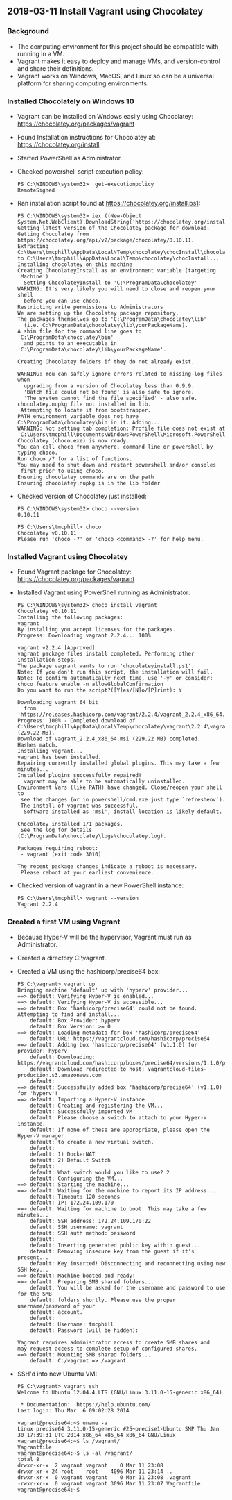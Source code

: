 ## 2019-03-11 Install Vagrant using Chocolatey

### Background
- The computing environment for this project should be compatible with running in a VM.
- Vagrant makes it easy to deploy and manage VMs, and version-control and share their definitions.
- Vagrant works on Windows, MacOS, and Linux so can be a universal platform for sharing computing environments.

### Installed Chocolately on Windows 10
- Vagrant can be installed on Wndows easily using Chocolatey: https://chocolatey.org/packages/vagrant
- Found Installation instructions for Chocolatey at:  https://chocolatey.org/install
- Started PowerShell as Administrator.
- Checked powershell script execution policy:

    ```console
    PS C:\WINDOWS\system32>  get-executionpolicy
    RemoteSigned
    ```
- Ran installation script found at https://chocolatey.org/install.ps1:

    ```console
    PS C:\WINDOWS\system32> iex ((New-Object System.Net.WebClient).DownloadString('https://chocolatey.org/install.ps1'))
    Getting latest version of the Chocolatey package for download.
    Getting Chocolatey from https://chocolatey.org/api/v2/package/chocolatey/0.10.11.
    Extracting C:\Users\tmcphill\AppData\Local\Temp\chocolatey\chocInstall\chocolatey.zip to C:\Users\tmcphill\AppData\Local\Temp\chocolatey\chocInstall...
    Installing chocolatey on this machine
    Creating ChocolateyInstall as an environment variable (targeting 'Machine')
      Setting ChocolateyInstall to 'C:\ProgramData\chocolatey'
    WARNING: It's very likely you will need to close and reopen your shell
      before you can use choco.
    Restricting write permissions to Administrators
    We are setting up the Chocolatey package repository.
    The packages themselves go to 'C:\ProgramData\chocolatey\lib'
      (i.e. C:\ProgramData\chocolatey\lib\yourPackageName).
    A shim file for the command line goes to 'C:\ProgramData\chocolatey\bin'
      and points to an executable in 'C:\ProgramData\chocolatey\lib\yourPackageName'.
    
    Creating Chocolatey folders if they do not already exist.
    
    WARNING: You can safely ignore errors related to missing log files when
      upgrading from a version of Chocolatey less than 0.9.9.
      'Batch file could not be found' is also safe to ignore.
      'The system cannot find the file specified' - also safe.
    chocolatey.nupkg file not installed in lib.
     Attempting to locate it from bootstrapper.
    PATH environment variable does not have C:\ProgramData\chocolatey\bin in it. Adding...
    WARNING: Not setting tab completion: Profile file does not exist at
    'C:\Users\tmcphill\Documents\WindowsPowerShell\Microsoft.PowerShell_profile.ps1'.
    Chocolatey (choco.exe) is now ready.
    You can call choco from anywhere, command line or powershell by typing choco.
    Run choco /? for a list of functions.
    You may need to shut down and restart powershell and/or consoles
     first prior to using choco.
    Ensuring chocolatey commands are on the path
    Ensuring chocolatey.nupkg is in the lib folder
    ```

- Checked version of Chocolatey just installed:

    ```console
    PS C:\WINDOWS\system32> choco --version
    0.10.11

    PS C:\Users\tmcphill> choco
    Chocolatey v0.10.11
    Please run 'choco -?' or 'choco <command> -?' for help menu.
    ```

### Installed Vagrant using Chocolatey

- Found Vagrant package for Chocolatey:  https://chocolatey.org/packages/vagrant
- Installed Vagrant using PowerShell running as Administrator:

    ```console
    PS C:\WINDOWS\system32> choco install vagrant
    Chocolatey v0.10.11
    Installing the following packages:
    vagrant
    By installing you accept licenses for the packages.
    Progress: Downloading vagrant 2.2.4... 100%
    
    vagrant v2.2.4 [Approved]
    vagrant package files install completed. Performing other installation steps.
    The package vagrant wants to run 'chocolateyinstall.ps1'.
    Note: If you don't run this script, the installation will fail.
    Note: To confirm automatically next time, use '-y' or consider:
    choco feature enable -n allowGlobalConfirmation
    Do you want to run the script?([Y]es/[N]o/[P]rint): Y
    
    Downloading vagrant 64 bit
      from 'https://releases.hashicorp.com/vagrant/2.2.4/vagrant_2.2.4_x86_64.msi'
    Progress: 100% - Completed download of C:\Users\tmcphill\AppData\Local\Temp\chocolatey\vagrant\2.2.4\vagrant_2.2.4_x86_64.msi (229.22 MB).
    Download of vagrant_2.2.4_x86_64.msi (229.22 MB) completed.
    Hashes match.
    Installing vagrant...
    vagrant has been installed.
    Repairing currently installed global plugins. This may take a few minutes...
    Installed plugins successfully repaired!
      vagrant may be able to be automatically uninstalled.
    Environment Vars (like PATH) have changed. Close/reopen your shell to
     see the changes (or in powershell/cmd.exe just type `refreshenv`).
     The install of vagrant was successful.
      Software installed as 'msi', install location is likely default.
    
    Chocolatey installed 1/1 packages.
     See the log for details (C:\ProgramData\chocolatey\logs\chocolatey.log).
    
    Packages requiring reboot:
     - vagrant (exit code 3010)
    
    The recent package changes indicate a reboot is necessary.
     Please reboot at your earliest convenience.
    ```
 - Checked version of vagrant in a new PowerShell instance:

    ```console
   PS C:\Users\tmcphill> vagrant --version
   Vagrant 2.2.4
    ```

### Created a first VM using Vagrant 

- Because Hyper-V will be the hypervisor, Vagrant must run as Administrator.
- Created a directory C:\vagrant.
- Created a VM using the hashicorp/precise64 box:

    ```console
    PS C:\vagrant> vagrant up
    Bringing machine 'default' up with 'hyperv' provider...
    ==> default: Verifying Hyper-V is enabled...
    ==> default: Verifying Hyper-V is accessible...
    ==> default: Box 'hashicorp/precise64' could not be found. Attempting to find and install...
        default: Box Provider: hyperv
        default: Box Version: >= 0
    ==> default: Loading metadata for box 'hashicorp/precise64'
        default: URL: https://vagrantcloud.com/hashicorp/precise64
    ==> default: Adding box 'hashicorp/precise64' (v1.1.0) for provider: hyperv
        default: Downloading: https://vagrantcloud.com/hashicorp/boxes/precise64/versions/1.1.0/providers/hyperv.box
        default: Download redirected to host: vagrantcloud-files-production.s3.amazonaws.com
        default:
    ==> default: Successfully added box 'hashicorp/precise64' (v1.1.0) for 'hyperv'!
    ==> default: Importing a Hyper-V instance
        default: Creating and registering the VM...
        default: Successfully imported VM
        default: Please choose a switch to attach to your Hyper-V instance.
        default: If none of these are appropriate, please open the Hyper-V manager
        default: to create a new virtual switch.
        default:
        default: 1) DockerNAT
        default: 2) Default Switch
        default:
        default: What switch would you like to use? 2
        default: Configuring the VM...
    ==> default: Starting the machine...
    ==> default: Waiting for the machine to report its IP address...
        default: Timeout: 120 seconds
        default: IP: 172.24.109.170
    ==> default: Waiting for machine to boot. This may take a few minutes...
        default: SSH address: 172.24.109.170:22
        default: SSH username: vagrant
        default: SSH auth method: password
        default:
        default: Inserting generated public key within guest...
        default: Removing insecure key from the guest if it's present...
        default: Key inserted! Disconnecting and reconnecting using new SSH key...
    ==> default: Machine booted and ready!
    ==> default: Preparing SMB shared folders...
        default: You will be asked for the username and password to use for the SMB
        default: folders shortly. Please use the proper username/password of your
        default: account.
        default:
        default: Username: tmcphill
        default: Password (will be hidden):
    
    Vagrant requires administrator access to create SMB shares and
    may request access to complete setup of configured shares.
    ==> default: Mounting SMB shared folders...
        default: C:/vagrant => /vagrant
    ```

- SSH'd into new Ubuntu VM:

    ```console
    PS C:\vagrant> vagrant ssh
    Welcome to Ubuntu 12.04.4 LTS (GNU/Linux 3.11.0-15-generic x86_64)
    
     * Documentation:  https://help.ubuntu.com/
    Last login: Thu Mar  6 09:02:28 2014
    
    vagrant@precise64:~$ uname -a
    Linux precise64 3.11.0-15-generic #25~precise1-Ubuntu SMP Thu Jan 30 17:39:31 UTC 2014 x86_64 x86_64 x86_64 GNU/Linux
    vagrant@precise64:~$ ls /vagrant/
    Vagrantfile
    vagrant@precise64:~$ ls -al /vagrant/
    total 8
    drwxr-xr-x  2 vagrant vagrant    0 Mar 11 23:08 .
    drwxr-xr-x 24 root    root    4096 Mar 11 23:14 ..
    drwxr-xr-x  0 vagrant vagrant    0 Mar 11 23:08 .vagrant
    -rwxr-xr-x  0 vagrant vagrant 3096 Mar 11 23:07 Vagrantfile
    vagrant@precise64:~$
    ```





